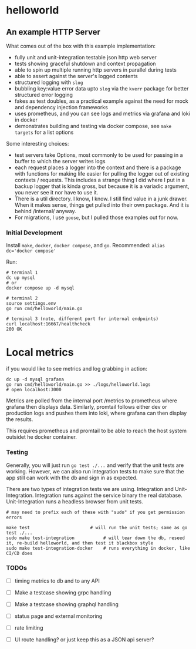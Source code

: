 # helloworld
## An example HTTP Server

What comes out of the box with this example implementation:

  - fully unit and unit-integration testable json http web server
  - tests showing graceful shutdown and context propagation
  - able to spin up multiple running http servers in parallel during tests
  - able to assert against the server's logged contents
  - structured logging with `slog`
  - bubbling key:value error data upto `slog` via the `kverr` package for better structured error logging
  - fakes as test doubles, as a practical example against the need for mock and dependency injection frameworks
  - uses prometheus, and you can see logs and metrics via grafana and loki in docker
  - demonstrates building and testing via docker compose, see `make targets` for a list options
  
Some interesting choices:

  - test servers take Options, most commonly to be used for passing in a buffer to which the server writes logs
  - each request places a logger into the context and there is a package with functions for making life easier for pulling the logger out of existing contexts / requests. This includes a strange thing I did where I put in a backup logger that is kinda gross, but because it is a variadic argument, you never see it nor have to use it.
  - There is a util directory. I know, I know. I still find value in a junk drawer. When it makes sense, things get pulled into their own package. And it is behind /internal/ anyway.
  - For migrations, I use `goose`, but I pulled those examples out for now.

### Initial Development

Install `make`, `docker`, `docker compose`, and `go`.
Recommended: `alias dc='docker compose'`

Run:
```
# terminal 1
dc up mysql
# or
docker compose up -d mysql

# terminal 2
source settings.env
go run cmd/helloworld/main.go

# terminal 3 (note, different port for internal endpoints)
curl localhost:16667/healthcheck
200 OK
```

# Local metrics

if you would like to see metrics and log grabbing in action:
```
dc up -d mysql grafana
go run cmd/helloworld/main.go >> ./logs/helloworld.logs
# open localhost:3000
```

Metrics are polled from the internal port /metrics to prometheus where grafana then displays data. Similarly, promtail follows either dev or production logs and pushes them into loki, where grafana can then display the results.

This requires prometheus and promtail to be able to reach the host system outsidet he docker container.


### Testing

Generally, you will just run `go test ./...` and verify that the unit tests are working. However, we can also run integration tests to make sure that the app still
can work with the db and sign in as expected.

There are two types of integration tests we are using. Integration and Unit-Integration. Integration runs against the service binary the real database. Unit-Integration runs a headless browser from unit tests.

```
# may need to prefix each of these with "sudo" if you get permission errors

make test                       # will run the unit tests; same as go test ./...
sudo make test-integration           # will tear down the db, reseed it, re-build helloworld, and then test it blackbox style
sudo make test-integration-docker    # runs everything in docker, like CI/CD does
```


### TODOs

 - [ ] timing metrics to db and to any API
 - [ ] Make a testcase showing grpc handling
 - [ ] Make a testcase showing graphql handling
 - [ ] status page and external monitoring
 - [ ] rate limiting
 - [ ] UI route handling? or just keep this as a JSON api server?



